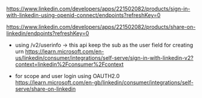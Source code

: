 https://www.linkedin.com/developers/apps/221502082/products/sign-in-with-linkedin-using-openid-connect/endpoints?refreshKey=0

https://www.linkedin.com/developers/apps/221502082/products/share-on-linkedin/endpoints?refreshKey=0


- using /v2/userinfo -> this api keep the sub as the user field for creating urn
https://learn.microsoft.com/en-us/linkedin/consumer/integrations/self-serve/sign-in-with-linkedin-v2?context=linkedin%2Fconsumer%2Fcontext

- for scope and user login using OAUTH2.0 
https://learn.microsoft.com/en-gb/linkedin/consumer/integrations/self-serve/share-on-linkedin
